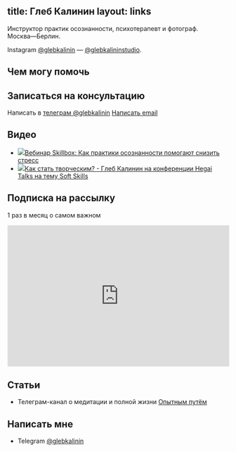 title: Глеб Калинин
layout: links
---

Инструктор практик осознанности, психотерапевт и фотограф. <nobr>Москва—Берлин.</nobr>

<p class="link-descr">Instagram <a href="https://instagram.com/glebkalinin">@glebkalinin</a> — <a href="https://instagram.com/glebkalininstudio">@glebkalininstudio</a>.</p>

## Чем могу помочь


## Записаться на консультацию

Написать в [телеграм @glebkalinin](https://t.me/glebkalinin)
[Написать email](mailto:glebis@gmail.com)

## Видео

<ul class="links">
	<li class="links-item link-item-video"><a href="https://www.youtube.com/watch?v=acC-JfUctXQ" target="_blank"><img src="http://i3.ytimg.com/vi/acC-JfUctXQ/hqdefault.jpg" class="thumbnail-youtube">Вебинар Skillbox: Как практики осознанности помогают снизить стресс</a>
	<li class="links-item link-item-video"><a target="_blank" href="https://www.youtube.com/watch?v=Lcs5JMFzb7Y"><img src="http://i3.ytimg.com/vi/Lcs5JMFzb7Y/hqdefault.jpg" class="thumbnail-youtube">Как стать творческим? - Глеб Калинин на конференции Hegai Talks на тему Soft Skills</a></li>
</ul>

## Подписка на рассылку

1 раз в месяц о самом важном

<iframe src="https://gleb.substack.com/embed" width="100%" height="320" style="border:1px solid #EEE; background:white;" frameborder="0" scrolling="no"></iframe>

## Статьи

<ul class="links">
	<li class="links-item">Телеграм-канал о медитации и полной жизни <a href="https://t.me/Experimentally">Опытным путём</a></li>
</ul>



## Написать мне


<ul class="links">
	<li class="links-item">Telegram <a href="https://t.me/glebkalinin">@glebkalinin</a></li>
</ul>